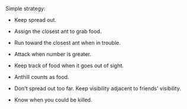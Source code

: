 
Simple strategy:

* Keep spread out.
* Assign the closest ant to grab food.
* Run toward the closest ant when in trouble.
* Attack when number is greater.

* Keep track of food when it goes out of sight.
* Anthill counts as food.

* Don't spread out too far. Keep visibility adjacent to friends' visibility.
* Know when you could be killed.

